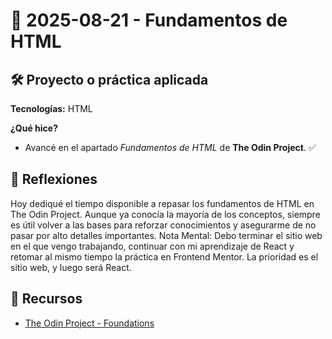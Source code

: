 # 📅 2025-08-21 - Fundamentos de HTML  

## 🛠️ Proyecto o práctica aplicada  

**Tecnologías:** HTML  

**¿Qué hice?**  
- Avancé en el apartado *Fundamentos de HTML* de **The Odin Project**. ✅  

## 💭 Reflexiones  

Hoy dediqué el tiempo disponible a repasar los fundamentos de HTML en The Odin Project. Aunque ya conocía la mayoría de los conceptos, siempre es útil volver a las bases para reforzar conocimientos y asegurarme de no pasar por alto detalles importantes. 
Nota Mental: Debo terminar el sitio web en el que vengo trabajando, continuar con mi aprendizaje de React y retomar al mismo tiempo la práctica en Frontend Mentor. La prioridad es el sitio web, y luego será React.

## 🔗 Recursos  
- [The Odin Project - Foundations](https://www.theodinproject.com/paths/foundations/courses/foundations)  
